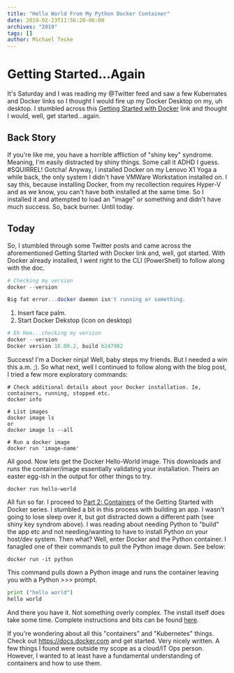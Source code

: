 ```yaml
---
title: "Hello World From My Python Docker Container"
date: 2019-02-23T11:56:20-06:00
archives: "2019"
tags: []
author: Michael Teske
---
```

# Getting Started...Again

It's Saturday and I was reading my @Twitter feed and saw a few Kubernates and Docker links so I thought I would fire up my Docker Desktop on my, uh desktop. I stumbled across this [Getting Started with Docker](https://docs.docker.com/get-started/) link and thought I would, well, get started...again.

## Back Story

If you're like me, you have a horrible affliction of "shiny key" syndrome. Meaning, I'm easily distracted by shiny things. Some call it ADHD I guess. #SQUIRREL! Gotcha! Anyway, I installed Docker on my Lenovo X1 Yoga a while back, the only system I didn't have VMWare Workstation installed on. I say this, because installing Docker, from my recollection requires Hyper-V and as we know, you can't have both installed at the same time. So I installed it and attempted to load an "image" or something and didn't have much success. So, back burner. Until today.

## Today

So, I stumbled through some Twitter posts and came across the aforementioned Getting Started with Docker link and, well, got started. With Docker already installed, I went right to the CLI (PowerShell) to follow along with the doc. 

```PowerShell
# Checking my version
docker --version

Big fat error...docker daemon isn't running or something.
```
1. Insert face palm.
2. Start Docker Dekstop (icon on desktop)

```powershell
# Eh Hem...checking my version
docker --version
Docker version 18.09.2, build 6247962
```
Success! I'm a Docker ninja! Well, baby steps my friends. But I needed a win this a.m. ;). So what next, well I continued to follow along with the blog post, I tried a few more exploratory commands:

```docker
# Check additional details about your Docker installation. Ie, containers, running, stopped etc.
docker info

# List images
docker image ls
or
docker image ls --all

# Run a docker image
docker run 'image-name'
```
All good. Now lets get the Docker Hello-World image. This downloads and runs the container/image essentially validating your installation. Theirs an easter egg-ish in the output for other things to try.

```docker
docker run hello-world
```
All fun so far. I proceed to [Part 2: Containers](https://docs.docker.com/get-started/part2/) of the Getting Started with Docker series. I stumbled a bit in this process with building an app. I wasn't going to lose sleep over it, but got distracted down a different path (see shiny key syndrom above). I was reading about needing Python to "build" the app etc and not needing/wanting to have to install Python on your host/dev system. Then what? Well, enter Docker and the Python container. I fanagled one of their commands to pull the Python image down. See below:

```docker
docker run -it python
```
This command pulls down a Python image and runs the container leaving you with a Python >>> prompt.
```python
print ("hello world")
hello world
```
And there you have it. Not something overly complex. The install itself does take some time. Complete instructions and bits can be found [here](https://docs.docker.com/install/).

If you're wondering about all this "containers" and "Kubernetes" things. Check out https://docs.docker.com and get started. Very nicely written. A few things I found were outside my scope as a cloud/IT Ops person. However, I wanted to at least have a fundamental understanding of containers and how to use them.




